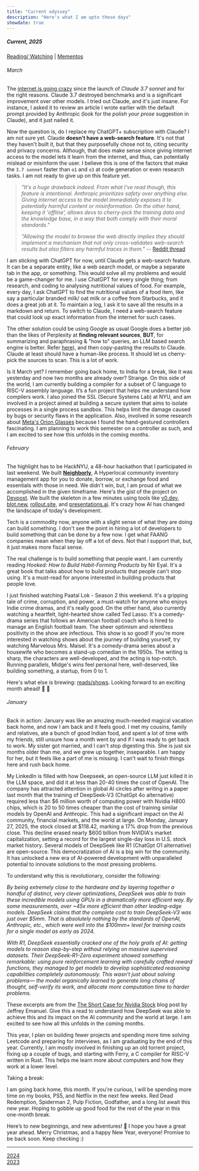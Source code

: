 ```yaml
---
title: "Current odyssey"
description: "Here's what I am upto these days"
showdate: true
---
```


##### Current, 2025

[Reading/ Watching](/reading.html)  |   [Mementos](/mementos.html)  

<span class="update-date-time"></span>


###### March

The [internet is going crazy](https://www.reddit.com/r/ClaudeAI/comments/1ixisq1/just_tried_claude_37_sonnet_what_the_actual_fuck/) since the launch of *Claude 3.7 sonnet* and for the right reasons. Claude 3.7 destroyed benchmarks and is a significant improvement over other models. I tried out Claude, and it's just insane. For instance, I asked it to review an article I wrote earlier with the default prompt provided by Anthropic (look for the *polish your prose* suggestion in Claude), and it just nailed it.

Now the question is, do I replace my ChatGPT+ subscription with Claude? I am not sure yet. Claude **doesn't have a web-search feature**. It's not that they haven't built it, but that they purposefully chose not to, citing security and privacy concerns. Although, that does make sense since giving internet access to the model lets it learn from the internet, and thus, can potentially mislead or misinform the user. I believe this is one of the factors that make the `3.7 sonnet` faster than `o1` and `o3` at code generation or even research tasks. I am not ready to give up on this feature yet.

> *"It's a huge drawback indeed. From what I've read though, this feature is intentional. Anthropic prioritizes safety over anything else. Giving internet access to the model immediately exposes it to potentially harmful content or misinformation. On the other hand, keeping it 'offline', allows devs to cherry-pick the training data and the knowledge base, in a way that both comply with their moral standards."*
>
> *"Allowing the model to browse the web directly implies they should implement a mechanism that not only cross-validates web-search results but also filters any harmful traces in them."* -- [Reddit thread](https://www.reddit.com/r/ClaudeAI/comments/1er1osa/comment/lhvomy8/?utm_source=share&utm_medium=web3x&utm_name=web3xcss&utm_term=1&utm_content=share_button)

I am sticking with ChatGPT for now, until Claude gets a web-search feature. It can be a separate entity, like a web search model, or maybe a separate tab in the app, or something. This would solve all my problems and would be a game-changer for me. I use ChatGPT for every single thing; from research, and coding to analysing nutritional values of food. For example, every day, I ask ChatGPT to find the nutritional values of a food item, like say a particular branded milk/ oat milk or a coffee from Starbucks, and it does a great job at it. To maintain a log, I ask it to save all the results in a markdown and return. To switch to Claude, I need a web-search feature that could look up exact information from the internet for such cases. 

The other solution could be using Google as usual  Google does a better job than the likes of Perplexity at **finding relevant sources**, **BUT**, for summarizing and paraphrasing & "how to" queries, an LLM based search engine is better. Refer [here](https://medium.com/codex/perplexity-vs-google-search-a-totally-unscientific-comparison-9a58837d7a69)), and then copy-pasting the results to Claude. Claude at least should have a human-like process. It should let us cherry-pick the sources to scan. This is a lot of work.

Is it March yet? I remember going back home, to India for a break, like it was yesterday and now two months are already over? Strange. On this side of the world, I am currently building a compiler for a subset of C language to RISC-V assembly language. It’s a fun project that helps me understand how compilers work. I also joined the SSL (Secure Systems Lab) at NYU, and am involved in a project aimed at building a secure system that aims to isolate processes in a single process sandbox. This helps limit the damage caused by bugs or security flaws in the application. Also, involved in some research about [Meta's Orion Glasses](https://about.fb.com/news/2024/09/introducing-orion-our-first-true-augmented-reality-glasses/) because I found the hand-gestured controllers fascinating. I am planning to work this semester on a controller as such, and I am excited to see how this unfolds in the coming months.

###### February

The highlight has to be HackNYU, a 48-hour hackathon that I participated in last weekend. We built **[Neighborly](https://github.com/mewtyunjay/neighborly/)**, A Hyperlocal community inventory management app for you to donate, borrow, or exchange food and essentials with those in need. We didn't win, but, I am proud of what we accomplished in the given timeframe. Here's the gist of the project on [Devpost](https://devpost.com/software/neighbourly-r7fjz4?ref_content=my-projects-tab&ref_feature=my_projects). We built the skeleton in a few minutes using tools like [v0.dev](https://v0.dev), [blot.new](https://blot.new), [rollout.site](https://rollout.site), and [presentations.ai](https://presentations.ai/). It's crazy how AI has changed the landscape of today's development. 

Tech is a commodity now, anyone with a slight sense of what they are doing can build something. I don't see the point in hiring a lot of developers to build something that can be done by a few now. I get what FAANG companies mean when they lay off a lot of devs. Not that I support that, but, it just makes more fiscal sense.

The real challenge is to build something that people want. I am currently reading *Hooked: How to Build Habit-Forming Products* by Nir Eyal. It's a great book that talks about how to build products that people can't stop using. It's a must-read for anyone interested in building products that people love.

I just finished watching Paatal Lok - Season 2 this weekend. It's a gripping tale of crime, corruption, and power, a must-watch for anyone who enjoys Indie crime dramas, and it's really good. On the other hand, also currently watching a heartfelt, light-hearted show called Ted Lasso. It's a comedy-drama series that follows an American football coach who is hired to manage an English football team. The sheer optimism and relentless positivity in the show are infectious. This show is so good! If you're more interested in watching shows about the journey of building yourself, try watching Marvelous Mrs. Maisel. It's a comedy-drama series about a housewife who becomes a stand-up comedian in the 1950s. The writing is sharp, the characters are well-developed, and the acting is top-notch. Running parallels, Midge's wins feel personal here, well-deserved, like building something, a startup, from 0 to 1.

Here's what else is brewing: [reads/shows](/reading.html). Looking forward to an exciting month ahead! 🍿 🍺

###### January

Back in action: January was like an amazing much-needed magical vacation back home, and now I am back and it feels good. I met my cousins, family and relatives, ate a bunch of good Indian food, and spent a lot of time with my friends, still unsure how a month went by and if I was ready to get back to work. My sister got married, and I can't stop digesting this. She is just six months older than me, and we grew up together, inseparable. I am happy for her, but it feels like a part of me is missing. I can't wait to finish things here and rush back home.

My LinkedIn is filled with how Deepseek, an open-source LLM just killed it in the LLM space, and did it at less than 20-40 times the cost of OpenAI. The company has attracted attention in global AI circles after writing in a paper last month that the training of DeepSeek-V3 (ChatGpt 4o alternative) required less than $6 million worth of computing power with Nvidia H800 chips, which is 20 to 50 times cheaper than the cost of training similar models by OpenAI and Anthropic. This had a significant impact on the AI community, financial markets, and the world at large. On Monday, January 27, 2025, the stock closed at $118.42, marking a 17% drop from the previous close. This decline erased nearly $600 billion from NVIDIA's market capitalization, setting a record for the largest single-day loss in U.S. stock market history. Several models of DeepSeek like R1 (ChatGpt O1 alternative) are open-source. This democratization of AI is a big win for the community. It has unlocked a new era of AI-powered development with unparalleled potential to innovate solutions to the most pressing problems.

To understand why this is revolutionary, consider the following:

*By being extremely close to the hardware and by layering together a handful of distinct, very clever optimizations, DeepSeek was able to train these incredible models using GPUs in a dramatically more efficient way. By some measurements, over ~45x more efficient than other leading-edge models. DeepSeek claims that the complete cost to train DeepSeek-V3 was just over $5mm. That is absolutely nothing by the standards of OpenAI, Anthropic, etc., which were well into the $100mm+ level for training costs for a single model as early as 2024.*

*With R1, DeepSeek essentially cracked one of the holy grails of AI: getting models to reason step-by-step without relying on massive supervised datasets. Their DeepSeek-R1-Zero experiment showed something remarkable: using pure reinforcement learning with carefully crafted reward functions, they managed to get models to develop sophisticated reasoning capabilities completely autonomously. This wasn't just about solving problems— the model organically learned to generate long chains of thought, self-verify its work, and allocate more computation time to harder problems.*

These excerpts are from the [The Short Case for Nvidia Stock](https://youtubetranscriptoptimizer.com/blog/05_the_short_case_for_nvda) blog post by Jeffrey Emanuel. Give this a read to understand how DeepSeek was able to achieve this and its impact on the AI community and the world at large. I am excited to see how all this unfolds in the coming months.

This year, I plan on building fewer projects and spending more time solving Leetcode and preparing for interviews, as I am graduating by the end of this year. Currently, I am mostly involved in finishing up an old torrent project, fixing up a couple of bugs, and starting with Ferry, a C compiler for RISC-V written in Rust. This helps me learn more about computers and how they work at a lower level. 

Taking a break:

I am going back home, this month. If you're curious, I will be spending more time on my books, PS5, and Netflix in the next few weeks. Red Dead Redemption, Spiderman 2, Pulp Fiction, Godfather, and a long list await this new year. Hoping to gobble up good food for the rest of the year in this one-month break.

Here’s to new beginnings, and new adventures! 🥂 I hope you have a great year ahead. Merry Christmas, and a happy New Year, everyone! Promise to be back soon. Keep checking :)

---
[2024](/blog/24.html)  
[2023](/blog/23.html)  
